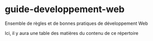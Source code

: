 # guide-developpement-web
 Ensemble de règles et de bonnes pratiques de développement Web

Ici, il y aura une table des matières du contenu de ce répertoire
